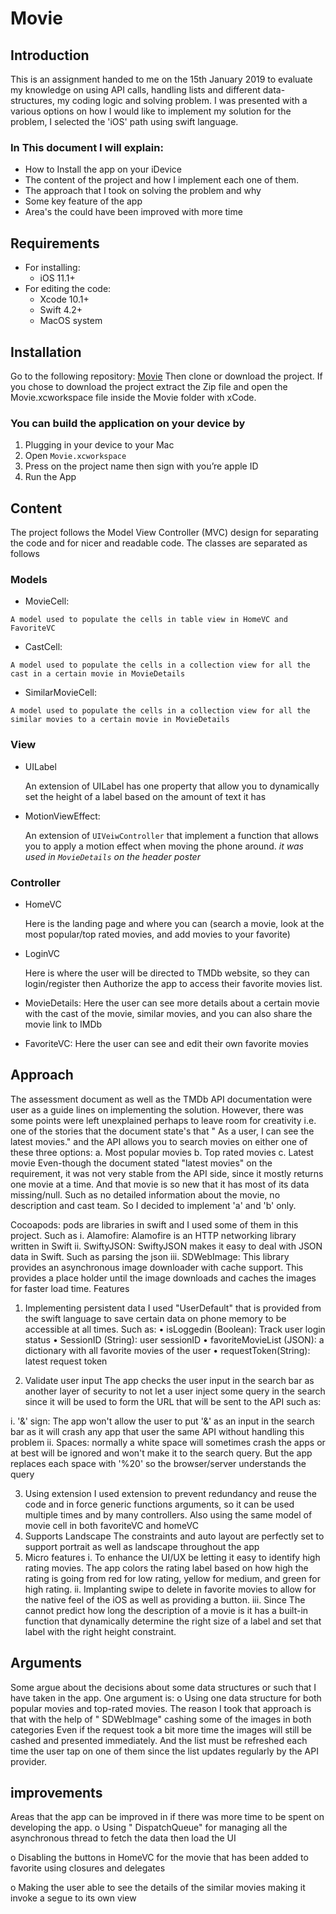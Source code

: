 # Movie


## Introduction
This is an assignment handed to me on the 15th January 2019 to evaluate my knowledge on using API calls, handling lists and different data-structures, my coding logic and solving problem. I was presented with a various options on how I would like to implement my solution for the problem, I selected the 'iOS' path using swift language.

### In This document I will explain:
* How to Install the app on your iDevice
* The content of the project and how I implement each one of them.
* The approach that I took on solving the problem and why
* Some key feature of the app 
* Area's the could have been improved with more time

 
## Requirements
* For installing:
    * iOS 11.1+
* For editing the code:
    * Xcode 10.1+
    * Swift 4.2+
    * MacOS system

## Installation
Go to the following repository: [Movie](https://github.com/iGoLDeNZz/Movie)
Then clone or download the project. If you chose to download the project extract the Zip file and open the Movie.xcworkspace file inside the Movie folder with xCode.


### You can build the application on your device by 
1.	Plugging in your device to your Mac
2.	Open `Movie.xcworkspace`
3.	Press on the project name then sign with you’re apple ID
4.	Run the App 

## Content
The project follows the Model View Controller (MVC) design for separating the code and for nicer and readable code.
The classes are separated as follows
### Models
   * MovieCell:
   
    A model used to populate the cells in table view in HomeVC and FavoriteVC
   * CastCell:
   
    A model used to populate the cells in a collection view for all the cast in a certain movie in MovieDetails 
   * SimilarMovieCell:
   
    A model used to populate the cells in a collection view for all the similar movies to a certain movie in MovieDetails 
### View

   * UILabel

      An extension of UILabel has one property that allow you to dynamically set the height of a label based on the amount of text it has

   * MotionViewEffect:

      An extension of `UIVeiwController` that implement a function that allows you to apply a motion effect when moving the phone around. *it was used in `MovieDetails` on the header poster*
### Controller
   * HomeVC
   
      Here is the landing page and where you can (search a movie, look at the most popular/top rated movies, and add movies to your favorite)

   * LoginVC

      Here is where the user will be directed to TMDb website, so they can login/register then Authorize the app to access their favorite movies list.

   * MovieDetails:
Here the user can see more details about a certain movie with the cast of the movie, similar movies, and you can also share the movie link to IMDb 
   * FavoriteVC:
Here the user can see and edit their own favorite movies  

## Approach 
The assessment document as well as the TMDb API documentation were user as a guide lines on implementing the solution. However, there was some points were left unexplained perhaps to leave room for creativity i.e. one of the stories that the document state's that " As a user, I can see the latest movies." and the API allows you to search movies on either one of these three options:
a.	Most popular movies
b.	Top rated movies
c.	Latest movie
Even-though the document stated "latest movies" on the requirement, it was not very stable from the API side, since it mostly returns one movie at a time. And that movie is so new that it has most of its data missing/null. Such as no detailed information about the movie, no description and cast team. So I decided to implement 'a' and 'b' only.



Cocoapods: pods are libraries in swift and I used some of them in this project. Such as
i.	Alamofire: Alamofire is an HTTP networking library written in Swift
ii.	SwiftyJSON: SwiftyJSON makes it easy to deal with JSON data in Swift. Such as parsing the json
iii.	SDWebImage: This library provides an asynchronous image downloader with cache support. This provides a place holder until the image downloads and caches the images for faster load time.
 Features
1.	Implementing persistent data
I used "UserDefault" that is provided from the swift language to save certain data on phone memory to be accessible at all times. Such as:
•	isLoggedin (Boolean): Track user login status
•	SessionID (String): user sessionID 
•	favoriteMovieList (JSON): a dictionary with all favorite movies of the user
•	requestToken(String): latest request token

2.	Validate user input
The app checks the user input in the search bar as another layer of security to not let a user inject some query in the search since it will be used to form the URL that will be sent to the API such as:

i.	'&' sign: The app won't allow the user to put '&' as an input in the search bar as it will crash any app that user the same API without handling this problem
ii.	Spaces: normally a white space will sometimes crash the apps or at best will be ignored and won't make it to the search query. But the app replaces each space with '%20' so the browser/server understands the query

3.	Using extension
I used extension to prevent redundancy and reuse the code and in force generic functions arguments, so it can be used multiple times and by many controllers. Also using the same model of movie cell in both favoriteVC and homeVC
4.	Supports Landscape
The constraints and auto layout are perfectly set to support portrait as well as landscape throughout the app
5.	Micro features
i.	To enhance the UI/UX be letting it easy to identify high rating movies. The app colors the rating label based on how high the rating is going from red for low rating, yellow for medium, and green for high rating. 
ii.	Implanting swipe to delete in favorite movies to allow for the native feel of the iOS as well as providing a button.
iii.	Since The cannot predict how long the description of a movie is it has a built-in function that dynamically determine the right size of a label and set that label with the right height constraint.

## Arguments 
Some argue about the decisions about some data structures or such that I have taken in the app. One argument is:
o	Using one data structure for both popular movies and top-rated movies. 
The reason I took that approach is that with the help of " SDWebImage" cashing some of the images in both categories Even if the request took a bit more time the images will still be cashed and presented immediately. And the list must be refreshed each time the user tap on one of them since the list updates regularly by the API provider. 

## improvements
Areas that the app can be improved in if there was more time to be spent on developing the app.
o	Using " DispatchQueue" for managing all the asynchronous thread to fetch the data then load the UI

o	Disabling the buttons in HomeVC for the movie that has been added to favorite using closures and delegates 

o	Making the user able to see the details of the similar movies making it invoke a segue to its own view 
